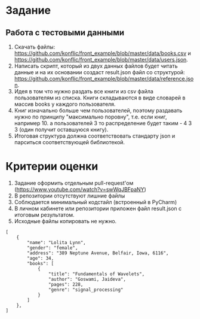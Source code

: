# Задание

## Работа с тестовыми данными

1. Скачать файлы: https://github.com/konflic/front_example/blob/master/data/books.csv и https://github.com/konflic/front_example/blob/master/data/users.json.
2. Написать скрипт, который из двух данных файлов будет читать данные и на их основании создаст result.json файл со структурой: https://github.com/konflic/front_example/blob/master/data/reference.json.
3. Идея в том что нужно раздать все книги из csv файла пользователям из списка. Книги складываются в виде словарей в массив books у каждого пользователя.
4. Книг изначально больше чем пользователей, поэтому раздавать нужно по принципу "максимально поровну", т.е. если книг, например 10. а пользователей 3 то распределение будет таким - 4 3 3 (один получит оставшуюся книгу).
5. Итоговая структура должна соответствовать стандарту json и парситься соответствующей библиотекой.

#  Критерии оценки
1. Задание оформить отдельным pull-request'ом (https://www.youtube.com/watch?v=swWqJBFpaNY)
2. В репозитории отсутствуют лишние файлы
3. Соблюдается минимальный кодстайл (встроенный в PyCharm)
4. В личном кабинете или репозитории приложен файл result.json с итоговым результатом.
5. Исходные файлы копировать не нужно.

```
[
    {
        "name": "Lolita Lynn",
        "gender": "female",
        "address": "389 Neptune Avenue, Belfair, Iowa, 6116",
        "age": 34,
        "books": [
            {
                "title": "Fundamentals of Wavelets",
                "author": "Goswami, Jaideva",
                "pages": 228,
                "genre": "signal_processing"
            }
        ]
    },
]
```